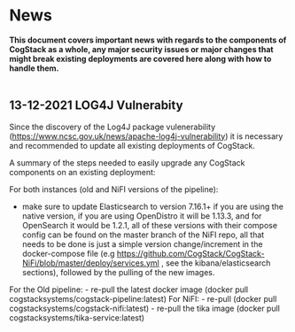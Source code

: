 # News

<strong>This document covers important news with regards to the components of CogStack as a whole, any major security issues or major changes that might break existing deployments are covered here along with how to handle them.</strong>
</br>
</br>

## 13-12-2021 LOG4J Vulnerabity


Since the discovery of the Log4J package vulenerability (https://www.ncsc.gov.uk/news/apache-log4j-vulnerability) it is necessary and recommended to update all existing deployments of CogStack.

A summary of the steps needed to easily upgrade any CogStack components on an existing deployment:

For both instances (old and NiFI versions of the pipeline):
</br>
- make sure to update Elasticsearch to version 7.16.1+ if you are using the native version, if you are using OpenDistro it will be 1.13.3, and for OpenSearch it would be 1.2.1, all of these versions with their compose config can be found on the master branch of the NiFI repo, all that needs to be done is just a simple version change/increment in the docker-compose file (e.g https://github.com/CogStack/CogStack-NiFi/blob/master/deploy/services.yml , see the kibana/elasticsearch sections), followed by the pulling of the new images.

For the Old pipeline:
      - re-pull the latest docker image (docker pull cogstacksystems/cogstack-pipeline:latest)
For NiFI:
      - re-pull (docker pull cogstacksystems/cogstack-nifi:latest)
      - re-pull the tika image (docker pull cogstacksystems/tika-service:latest)
      